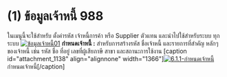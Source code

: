 # (1)    ข้อมูลเจ้าหนี้  988

ในเมนูนี้จะใช้สำหรับ ตั้งค่ารหัส เจ้าหนี้การค้า หรือ Supplier ตัวแทน
และนำไปใช้สำหรับระบบ ทุกระบบ [![ข้อมูลเจ้าหนี้01](http://www.smlaccount.com/manual/wp-content/uploads/2017/11/ข้อมูลเจ้าหนี้01.jpg)](http://www.smlaccount.com/manual/wp-content/uploads/2017/11/ข้อมูลเจ้าหนี้01.jpg) **กำหนดเจ้าหนี้ :**
สำหรับการสร้างรหัส ชื่อเจ้าหนี้ และรายการที่สำคัญ หลักๆของเจ้าหนี้ เช่น รหัส
ชื่อ ที่อยู่ เลขที่ผู้เสียภาษี สาขา และสถานะการใช้งาน [caption
id="attachment_1138" align="alignnone"
width="1366"][![6.1.1-กำหนดเจ้าหนี้](http://www.smlaccount.com/manual/wp-content/uploads/2017/11/6.1.1-กำหนดเจ้าหนี้.jpg)](http://www.smlaccount.com/manual/wp-content/uploads/2017/11/6.1.1-กำหนดเจ้าหนี้.jpg) กำหนดเจ้าหนี้[/caption]  

